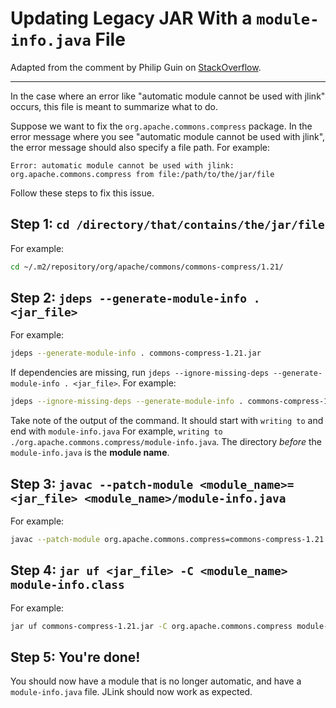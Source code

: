 # Updating Legacy JAR With a `module-info.java` File

Adapted from the comment by Philip Guin on [StackOverflow](https://stackoverflow.com/a/47222302).

---

In the case where an error like "automatic module cannot be used with jlink" occurs, this file is meant to summarize
what to do.

Suppose we want to fix the `org.apache.commons.compress` package.
In the error message where you see "automatic module cannot be used with jlink", the error message should also specify a
file path. For example:

```
Error: automatic module cannot be used with jlink: org.apache.commons.compress from file:/path/to/the/jar/file
```

Follow these steps to fix this issue.

## Step 1: `cd /directory/that/contains/the/jar/file`

For example:

```bash
cd ~/.m2/repository/org/apache/commons/commons-compress/1.21/
```

## Step 2: `jdeps --generate-module-info . <jar_file>`

For example:

```bash
jdeps --generate-module-info . commons-compress-1.21.jar
```

If dependencies are missing, run `jdeps --ignore-missing-deps --generate-module-info . <jar_file>`. For example:

```bash
jdeps --ignore-missing-deps --generate-module-info . commons-compress-1.21.jar
```

Take note of the output of the command. It should start with `writing to` and end with `module-info.java` For
example, `writing to ./org.apache.commons.compress/module-info.java`. The directory *before* the `module-info.java` is
the **module name**.

## Step 3: `javac --patch-module <module_name>=<jar_file> <module_name>/module-info.java`

For example:

```bash
javac --patch-module org.apache.commons.compress=commons-compress-1.21.jar org.apache.commons.compress/module-info.java
```

## Step 4: `jar uf <jar_file> -C <module_name> module-info.class`

For example:

```bash
jar uf commons-compress-1.21.jar -C org.apache.commons.compress module-info.class
```

## Step 5: You're done!

You should now have a module that is no longer automatic, and have a `module-info.java` file. JLink should now work as
expected.
